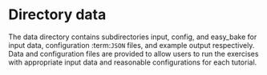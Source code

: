 # Directory data

The data directory contains subdirectories input, config, and easy_bake for input data, 
configuration :term:`JSON` files, and example output respectively.  Data and 
configuration files are provided to allow users to run the exercises with appropriate 
input data and reasonable configurations for each tutorial. 

